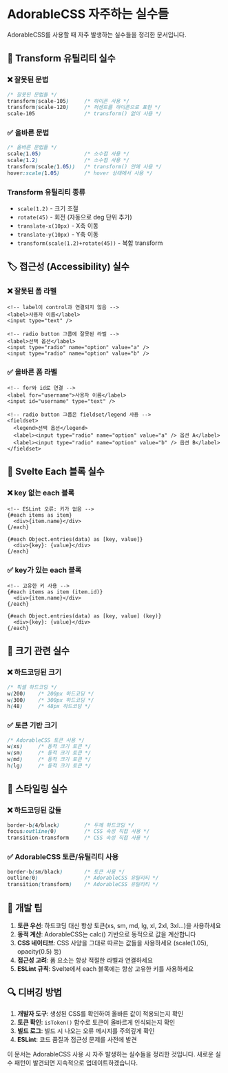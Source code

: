 # AdorableCSS 자주하는 실수들

AdorableCSS를 사용할 때 자주 발생하는 실수들을 정리한 문서입니다.

## 🔧 Transform 유틸리티 실수

### ❌ 잘못된 문법
```css
/* 잘못된 문법들 */
transform(scale-105)     /* 하이픈 사용 */
transform(scale-120)     /* 퍼센트를 하이픈으로 표현 */
scale-105                /* transform() 없이 사용 */
```

### ✅ 올바른 문법  
```css
/* 올바른 문법들 */
scale(1.05)              /* 소수점 사용 */
scale(1.2)               /* 소수점 사용 */
transform(scale(1.05))   /* transform() 안에 사용 */
hover:scale(1.05)        /* hover 상태에서 사용 */
```

### Transform 유틸리티 종류
- `scale(1.2)` - 크기 조절
- `rotate(45)` - 회전 (자동으로 deg 단위 추가)
- `translate-x(10px)` - X축 이동
- `translate-y(10px)` - Y축 이동
- `transform(scale(1.2)+rotate(45))` - 복합 transform

## 🏷️ 접근성 (Accessibility) 실수

### ❌ 잘못된 폼 라벨
```svelte
<!-- label이 control과 연결되지 않음 -->
<label>사용자 이름</label>
<input type="text" />

<!-- radio button 그룹에 잘못된 라벨 -->
<label>선택 옵션</label>
<input type="radio" name="option" value="a" />
<input type="radio" name="option" value="b" />
```

### ✅ 올바른 폼 라벨
```svelte
<!-- for와 id로 연결 -->
<label for="username">사용자 이름</label>
<input id="username" type="text" />

<!-- radio button 그룹은 fieldset/legend 사용 -->
<fieldset>
  <legend>선택 옵션</legend>
  <label><input type="radio" name="option" value="a" /> 옵션 A</label>
  <label><input type="radio" name="option" value="b" /> 옵션 B</label>
</fieldset>
```

## 🔄 Svelte Each 블록 실수

### ❌ key 없는 each 블록
```svelte
<!-- ESLint 오류: 키가 없음 -->
{#each items as item}
  <div>{item.name}</div>
{/each}

{#each Object.entries(data) as [key, value]}
  <div>{key}: {value}</div>
{/each}
```

### ✅ key가 있는 each 블록
```svelte
<!-- 고유한 키 사용 -->
{#each items as item (item.id)}
  <div>{item.name}</div>
{/each}

{#each Object.entries(data) as [key, value] (key)}
  <div>{key}: {value}</div>
{/each}
```

## 📏 크기 관련 실수

### ❌ 하드코딩된 크기
```css
/* 픽셀 하드코딩 */
w(200)    /* 200px 하드코딩 */
w(300)    /* 300px 하드코딩 */
h(48)     /* 48px 하드코딩 */
```

### ✅ 토큰 기반 크기
```css
/* AdorableCSS 토큰 사용 */
w(xs)     /* 동적 크기 토큰 */
w(sm)     /* 동적 크기 토큰 */
w(md)     /* 동적 크기 토큰 */
h(lg)     /* 동적 크기 토큰 */
```

## 🎨 스타일링 실수

### ❌ 하드코딩된 값들
```css
border-b(4/black)        /* 두께 하드코딩 */
focus:outline(0)         /* CSS 속성 직접 사용 */
transition-transform     /* CSS 속성 직접 사용 */
```

### ✅ AdorableCSS 토큰/유틸리티 사용
```css
border-b(sm/black)       /* 토큰 사용 */
outline(0)               /* AdorableCSS 유틸리티 */
transition(transform)    /* AdorableCSS 유틸리티 */
```

## 🚀 개발 팁

1. **토큰 우선**: 하드코딩 대신 항상 토큰(xs, sm, md, lg, xl, 2xl, 3xl...)을 사용하세요
2. **동적 계산**: AdorableCSS는 calc() 기반으로 동적으로 값을 계산합니다
3. **CSS 네이티브**: CSS 사양을 그대로 따르는 값들을 사용하세요 (scale(1.05), opacity(0.5) 등)
4. **접근성 고려**: 폼 요소는 항상 적절한 라벨과 연결하세요
5. **ESLint 규칙**: Svelte에서 each 블록에는 항상 고유한 키를 사용하세요

## 🔍 디버깅 방법

1. **개발자 도구**: 생성된 CSS를 확인하여 올바른 값이 적용되는지 확인
2. **토큰 확인**: `isToken()` 함수로 토큰이 올바르게 인식되는지 확인  
3. **빌드 로그**: 빌드 시 나오는 오류 메시지를 주의깊게 확인
4. **ESLint**: 코드 품질과 접근성 문제를 사전에 발견

이 문서는 AdorableCSS 사용 시 자주 발생하는 실수들을 정리한 것입니다. 새로운 실수 패턴이 발견되면 지속적으로 업데이트하겠습니다.